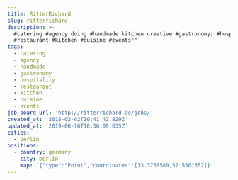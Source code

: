 ```yaml
---
title: RitterRichard
slug: ritterrichard
description: >-
  #catering #agency doing #handmade kitchen creative #gastronomy; #hospitality
  #restaurant #kitchen #cuisine #events""
tags:
  - catering
  - agency
  - handmade
  - gastronomy
  - hospitality
  - restaurant
  - kitchen
  - cuisine
  - events
job_board_url: 'http://ritterrichard.de/jobs/'
created_at: '2018-02-02T10:41:42.829Z'
updated_at: '2019-06-16T10:36:09.635Z'
cities:
  - berlin
positions:
  - country: germany
    city: berlin
    map: '{"type":"Point","coordinates":[13.3738589,52.5501352]}'
---
```


